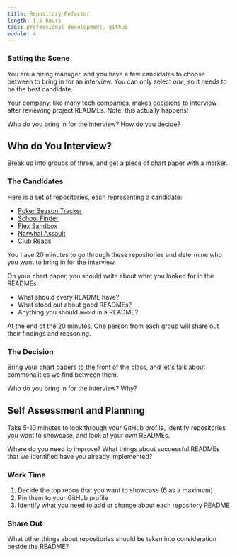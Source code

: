 ```yaml
---
title: Repository Refactor
length: 1.5 hours
tags: professional development, github
module: 4
---
```


### Setting the Scene

You are a hiring manager, and you have a few candidates to choose between to bring in for an interview. You can only select *one*, so it needs to be the best candidate.

Your company, like many tech companies, makes decisions to interview after reviewing project READMEs. Note: this actually happens!

Who do you bring in for the interview? How do you decide?


## Who do You Interview?

Break up into groups of three, and get a piece of chart paper with a marker.

### The Candidates

Here is a set of repositories, each representing a candidate:

* [Poker Season Tracker](https://github.com/notmarkmiranda/poker_season_tracker) <!-- medium, image is not working, all text... -->
* [School Finder](https://github.com/sljohnson32/school-finder)
* [Flex Sandbox](https://github.com/Mickyfen17/flex-sandbox)
* [Narwhal Assault](https://github.com/Obleo33/game-time)
* [Club Reads](https://github.com/lindsaywparker/club-reads-frontend) <!-- high, text needs some formatting help, but pretty good -->

You have 20 minutes to go through these repositories and determine who you want to bring in for the interview.

On your chart paper, you should write about what you looked for in the READMEs. 

* What should every README have?
* What stood out about good READMEs?
* Anything you should avoid in a README?

At the end of the 20 minutes, One person from each group will share out their findings and reasoning.

### The Decision

Bring your chart papers to the front of the class, and let's talk about commonalities we find between them.

Who do you bring in for the interview? Why?

<!-- Things a README should include: title, description, learning goals, text formatting, timeframe of project, screenshots, setup instructions, test suite instructions, contributors -->


## Self Assessment and Planning

Take 5-10 minutes to look through your GitHub profile, identify repositories you want to showcase, and look at your own READMEs.

Where do you need to improve? What things about successful READMEs that we identified have you already implemented?

### Work Time

1. Decide the top repos that you want to showcase (6 as a maximum)
1. Pin them to your GitHub profile
1. Identify what you need to add or change about each repository README

### Share Out

What other things about repositories should be taken into consideration beside the README?

<!-- File issues for future plans, refactoring work, or known bugs/issues -->
<!-- Evidence of using a .gitignore (a clean repo), no DS_STORE or node_modules -->
<!-- Concise, meaningful, appropriate commit messages - no swearing...amend these commits -->
